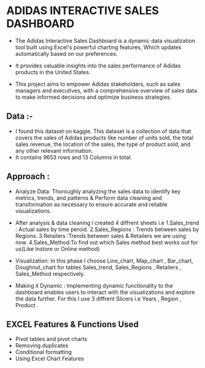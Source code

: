 
# ADIDAS INTERACTIVE SALES DASHBOARD

 - The Adidas Interactive Sales Dashboard is a dynamic data visualization tool built using Excel's powerful charting features, Which updates automatically based on our preferences.

 - It provides valuable insights into the sales performance of Adidas products in the United States. 
 - This project aims to empower Adidas stakeholders, such as sales managers and executives, with a comprehensive overview of sales data to make informed decisions and optimize business strategies.

 


## Data :-
- I found this dataset on kaggle. This dataset is a collection of data that covers the sales of Adidas products like number of units sold, the total sales revenue, the location of the sales, the type of product sold, and any other relevant information.
- It contains 9653 rows and 13 Columns in total.
## Approach :
- Analyze Data: Thoroughly analyzing the sales data to identify key metrics, trends, and patterns & Perform data cleaning and transformation as necessary to ensure accurate and reliable visualizations.
- After analysis & data cleaning i created 4 diffrent sheets i.e
1.Sales_trend : Actual sales by time peroid.
2.Sales_Regions : Trends between sales by Regions.
3.Retailers :Trends between sales & Retailers we are using now.
4.Sales_Method:To find out which Sales method best works out for us(Like Instore or Online method)
  
- Visualization: In this phase I choose Line_chart, Map_chart , Bar_chart, Doughnut_chart for tables Sales_trend, Sales_Regions , Retailers , Sales_Method respectively.

- Making it Dynamic : Implementing dynamic functionality to the dashboard enables users to interact with the visualizations and explore the data further. For this I use 3 diffrent Slicers i.e
Years , Region , Product .
## EXCEL Features & Functions Used
- Pivot tables and pivot charts
- Removing duplicates
- Conditional formatting
- Using Excel Chart Features

